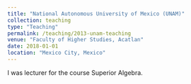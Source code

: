 ```yaml
---
title: "National Autonomous University of Mexico (UNAM)"
collection: teaching
type: "Teaching"
permalink: /teaching/2013-unam-teaching
venue: "Faculty of Higher Studies, Acatlan"
date: 2018-01-01
location: "Mexico City, Mexico"
---
```


I was lecturer for the course Superior Algebra.